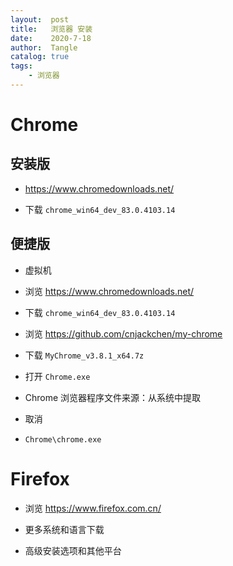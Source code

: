 ```yaml
---
layout:  post
title:   浏览器 安装
date:    2020-7-18
author:  Tangle
catalog: true
tags:
    - 浏览器
---
```


# Chrome

## 安装版

- <https://www.chromedownloads.net/>

- 下载 `chrome_win64_dev_83.0.4103.14`

## 便捷版

- 虚拟机

- 浏览 <https://www.chromedownloads.net/>

- 下载 `chrome_win64_dev_83.0.4103.14`

- 浏览 <https://github.com/cnjackchen/my-chrome>

- 下载 `MyChrome_v3.8.1_x64.7z`

- 打开 `Chrome.exe`

- Chrome 浏览器程序文件来源：从系统中提取

- 取消

- `Chrome\chrome.exe`

# Firefox

- 浏览 <https://www.firefox.com.cn/>

- 更多系统和语言下载

- 高级安装选项和其他平台
